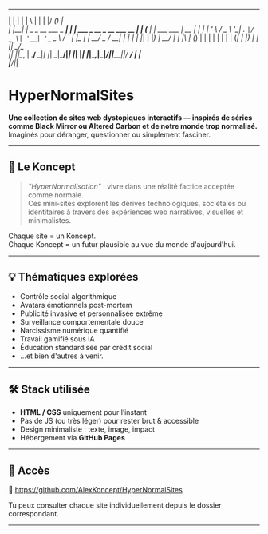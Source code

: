   _    _                       _   _                            _  _____ _ _            
 | |  | |                     | \ | |                          | |/ ____(_) |           
 | |__| |_   _ _ __   ___ _ __|  \| | ___  _ __ _ __ ___   __ _| | (___  _| |_ ___  ___ 
 |  __  | | | | '_ \ / _ \ '__| . ` |/ _ \| '__| '_ ` _ \ / _` | |\___ \| | __/ _ \/ __|
 | |  | | |_| | |_) |  __/ |  | |\  | (_) | |  | | | | | | (_| | |____) | | ||  __/\__ \
 |_|  |_|\__, | .__/ \___|_|  |_| \_|\___/|_|  |_| |_| |_|\__,_|_|_____/|_|\__\___||___/
          __/ | |                                                                       
         |___/|_|                             
# HyperNormalSites

**Une collection de sites web dystopiques interactifs — inspirés de séries comme Black Mirror ou Altered Carbon et de notre monde trop normalisé.**  
Imaginés pour déranger, questionner ou simplement fasciner.

---

## 🧠 Le Koncept

> *"HyperNormalisation"* : vivre dans une réalité factice acceptée comme normale.  
> Ces mini-sites explorent les dérives technologiques, sociétales ou identitaires à travers des expériences web narratives, visuelles et minimalistes.

Chaque site = un Koncept.  
Chaque Koncept = un futur plausible au vue du monde d'aujourd'hui.

---

## 💡 Thématiques explorées

- Contrôle social algorithmique
- Avatars émotionnels post-mortem
- Publicité invasive et personnalisée extrême
- Surveillance comportementale douce
- Narcissisme numérique quantifié
- Travail gamifié sous IA
- Éducation standardisée par crédit social
- ...et bien d'autres à venir.

---

## 🛠️ Stack utilisée

- **HTML / CSS** uniquement pour l’instant
- Pas de JS (ou très léger) pour rester brut & accessible
- Design minimaliste : texte, image, impact
- Hébergement via **GitHub Pages**

---

## 🚀 Accès

🔗 https://github.com/AlexKoncept/HyperNormalSites 

Tu peux consulter chaque site individuellement depuis le dossier correspondant.

---


